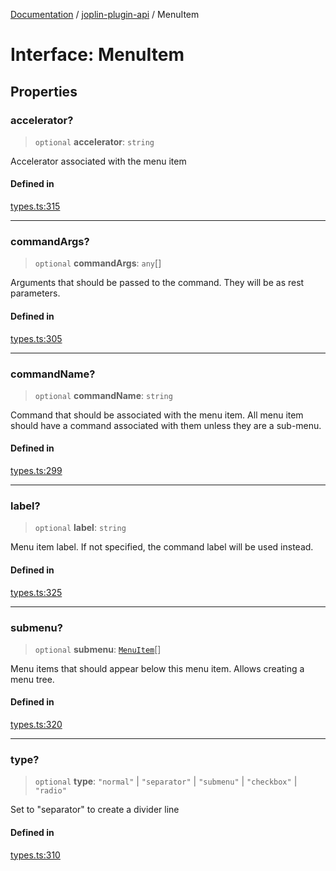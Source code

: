 [Documentation](../../packages.md) / [joplin-plugin-api](../index.md) / MenuItem

# Interface: MenuItem

## Properties

### accelerator?

> `optional` **accelerator**: `string`

Accelerator associated with the menu item

#### Defined in

[types.ts:315](https://github.com/rxliuli/joplin-utils/blob/856dd8cbf75fe71932485581a99ca0e4ebcdd5e8/packages/joplin-plugin-api/src/types.ts#L315)

---

### commandArgs?

> `optional` **commandArgs**: `any`[]

Arguments that should be passed to the command. They will be as rest
parameters.

#### Defined in

[types.ts:305](https://github.com/rxliuli/joplin-utils/blob/856dd8cbf75fe71932485581a99ca0e4ebcdd5e8/packages/joplin-plugin-api/src/types.ts#L305)

---

### commandName?

> `optional` **commandName**: `string`

Command that should be associated with the menu item. All menu item should
have a command associated with them unless they are a sub-menu.

#### Defined in

[types.ts:299](https://github.com/rxliuli/joplin-utils/blob/856dd8cbf75fe71932485581a99ca0e4ebcdd5e8/packages/joplin-plugin-api/src/types.ts#L299)

---

### label?

> `optional` **label**: `string`

Menu item label. If not specified, the command label will be used instead.

#### Defined in

[types.ts:325](https://github.com/rxliuli/joplin-utils/blob/856dd8cbf75fe71932485581a99ca0e4ebcdd5e8/packages/joplin-plugin-api/src/types.ts#L325)

---

### submenu?

> `optional` **submenu**: [`MenuItem`](MenuItem.md)[]

Menu items that should appear below this menu item. Allows creating a menu tree.

#### Defined in

[types.ts:320](https://github.com/rxliuli/joplin-utils/blob/856dd8cbf75fe71932485581a99ca0e4ebcdd5e8/packages/joplin-plugin-api/src/types.ts#L320)

---

### type?

> `optional` **type**: `"normal"` \| `"separator"` \| `"submenu"` \| `"checkbox"` \| `"radio"`

Set to "separator" to create a divider line

#### Defined in

[types.ts:310](https://github.com/rxliuli/joplin-utils/blob/856dd8cbf75fe71932485581a99ca0e4ebcdd5e8/packages/joplin-plugin-api/src/types.ts#L310)
